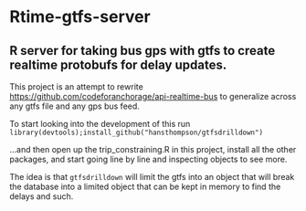# Rtime-gtfs-server
## R server for taking bus gps with gtfs to create realtime protobufs for delay updates. 

This project is an attempt to rewrite https://github.com/codeforanchorage/api-realtime-bus to generalize across any gtfs file and any gps bus feed.  

To start looking into the development of this run ```library(devtools);install_github("hansthompson/gtfsdrilldown")```

...and then open up the trip_constraining.R in this project, install all the other packages, and start going line by line and inspecting objects to see more.  

The idea is that ```gtfsdrilldown``` will limit the gtfs into an object that will break the database into a limited object that can be kept in memory to find the delays and such. 
